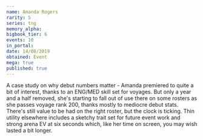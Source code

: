 ```yaml
---
name: Amanda Rogers
rarity: 5
series: tng
memory_alpha:
bigbook_tier: 6
events: 10
in_portal:
date: 14/08/2019
obtained: Event
mega: true
published: true
---
```


A case study on why debut numbers matter - Amanda premiered to quite a bit of interest, thanks to an ENG/MED skill set for voyages. But only a year and a half removed, she's starting to fall out of use there on some rosters as she passes voyage rank 200, thanks mostly to mediocre debut stats. There's still value to be had on the right roster, but the clock is ticking. Thin utility elsewhere includes a sketchy trait set for future event work and strong arena EV at six seconds which, like her time on screen, you may wish lasted a bit longer.
